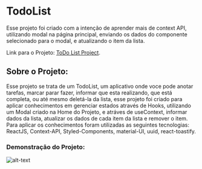 # TodoList

Esse projeto foi criado com a intenção de aprender mais de context API, utilizando modal na página principal, enviando os dados do componente selecionado para o modal, e atualizando o item da lista.

Link para o Projeto: [ToDo List Project](https://jessicadsl.github.io/todolist).


## Sobre o Projeto:

Esse projeto se trata de um TodoList, um aplicativo onde voce pode anotar tarefas, marcar parar fazer, informar que esta realizando, que está completa, ou até mesmo deletá-la da lista, esse projeto foi criado para aplicar conhecimentos em gerenciar estados através de Hooks, utilizando um Modal criado na Home do Projeto, e atráves de useContext, informar dados da lista, atualizar os dados de cada item da lista e remover o item. Para aplicar os conhecimentos foram utilizadas as seguintes tecnologias:  ReactJS, Context-API, Styled-Components, material-UI, uuid, react-toastify.

### Demonstração do Projeto:

![alt-text](https://media.giphy.com/media/u6lju2F2tKpqtZ7ZYK/giphy.gif)
